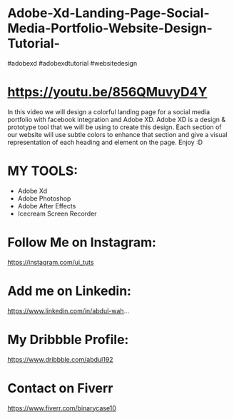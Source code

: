 # Adobe-Xd-Landing-Page-Social-Media-Portfolio-Website-Design-Tutorial-

#adobexd #adobexdtutorial #websitedesign
# https://youtu.be/856QMuvyD4Y


In this video we will design a colorful landing page for a social media portfolio with facebook integration and Adobe XD. Adobe XD is a design & prototype tool that we will be using to create this design. Each section of our website will use subtle colors to enhance that section and give a visual representation of each heading and element on the page. Enjoy :D




# MY TOOLS:
- Adobe Xd
- Adobe Photoshop
- Adobe After Effects
- Icecream Screen Recorder


# Follow Me on Instagram: 
https://instagram.com/ui_tuts

# Add me on Linkedin: 
https://www.linkedin.com/in/abdul-wah...

# My Dribbble Profile: 
https://www.dribbble.com/abdul192

# Contact on Fiverr 
https://www.fiverr.com/binarycase10
